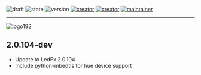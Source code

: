 ![draft](https://img.shields.io/badge/DRAFT-1-darkred.svg?logo=git&logoColor=white) ![state](https://img.shields.io/badge/STATE-beta-blue.svg?logo=github&logoColor=white) ![version](https://img.shields.io/github/v/release/YeonV/LedFx-Frontend-v2?label=VERSION&logo=git&logoColor=white) [![creator](https://img.shields.io/badge/CREATOR-Yeon-blue.svg?logo=github&logoColor=white)](https://github.com/YeonV) [![creator](https://img.shields.io/badge/A.K.A-Blade-darkred.svg?logo=github&logoColor=white)](https://github.com/YeonV) [![maintainer](https://img.shields.io/badge/MAINTAINER-SpiroC-blue.svg?logo=github&logoColor=white)](https://github.com/spiro-c)

---

![logo192](https://user-images.githubusercontent.com/28861537/119760144-c5126680-bea9-11eb-991a-c08eedbc5929.png)


## 2.0.104-dev

- Update to LedFx 2.0.104
- Include python-mbedtls for hue device support
